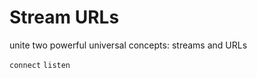 Stream URLs
===========
unite two powerful universal concepts: streams and URLs

`connect`
`listen`
